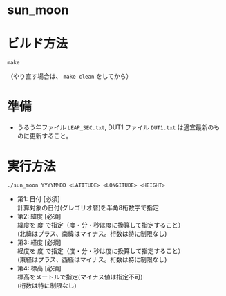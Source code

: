 # sun_moon

ビルド方法
==========

`make`

（やり直す場合は、 `make clean` をしてから）

準備
====

* うるう年ファイル `LEAP_SEC.txt`, DUT1 ファイル `DUT1.txt` は適宜最新のものに更新すること。

実行方法
========

`./sun_moon YYYYMMDD <LATITUDE> <LONGITUDE> <HEIGHT>`

* 第1: 日付 [必須]  
       計算対象の日付(グレゴリオ暦)を半角8桁数字で指定
* 第2: 緯度 [必須]  
       緯度を 度 で指定（度・分・秒は度に換算して指定すること）  
       (北緯はプラス、南緯はマイナス。桁数は特に制限なし)
* 第3: 経度 [必須]  
       経度を 度 で指定（度・分・秒は度に換算して指定すること）  
       (東経はプラス、西経はマイナス。桁数は特に制限なし)
* 第4: 標高 [必須]  
       標高をメートルで指定(マイナス値は指定不可)  
       (桁数は特に制限なし)

